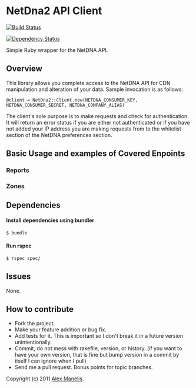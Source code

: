 # NetDna2 API Client
[![Build Status](https://secure.travis-ci.org/amanelis/netdna2.png)](http://travis-ci.org/amanelis/netdna2)

[![Dependency Status](https://gemnasium.com/amanelis/netdna2.png)](https://gemnasium.com/amanelis/netdna2)

Simple Ruby wrapper for the NetDNA API.  

## Overview

This library allows you complete access to the NetDNA API for CDN manipulation and alteration of your data. Sample invocation is as follows:

    @client = NetDna2::Client.new(NETDNA_CONSUMER_KEY, NETDNA_CONSUMER_SECRET, NETDNA_COMPANY_ALIAS)

The client's sole purpose is to make requests and check for authentication. It will return an error status if you are either not authenticated
or if you have not added your IP address you are making requests from to the whitelist section of the NetDNA preferences section.
    
## Basic Usage and examples of Covered Enpoints

### Reports

### Zones

## Dependencies
#### Install dependencies using bundler  
    $ bundle
  
#### Run rspec  
    $ rspec spec/

## Issues
  None.

## How to contribute
 
* Fork the project.
* Make your feature addition or bug fix.
* Add tests for it. This is important so I don't break it in a
  future version unintentionally.
* Commit, do not mess with rakefile, version, or history.
  (if you want to have your own version, that is fine but bump version in a commit by itself I can ignore when I pull)
* Send me a pull request. Bonus points for topic branches.

Copyright (c) 2011 [Alex Manelis](http://twitter.com/amanelis).